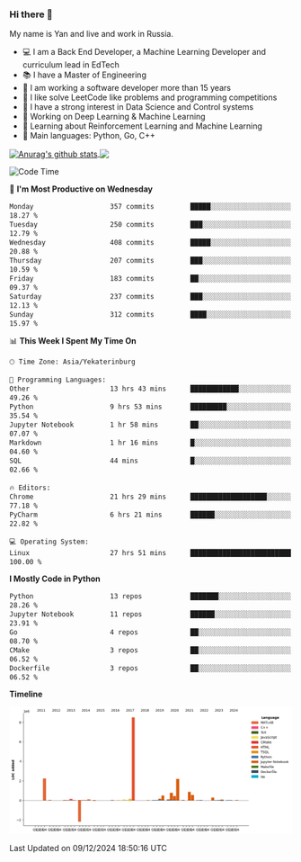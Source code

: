 ### Hi there 👋

My name is Yan and live and work in Russia.

- 💻 I am a Back End Developer, a Machine Learning Developer and curriculum lead in EdTech
- 📚 I have a Master of Engineering
- 🤔 I am working a software developer more than 15 years
- 🌱 I like solve LeetCode like problems and programming competitions
- 📝 I have a strong interest in Data Science and Control systems
- 🔭 Working on Deep Learning & Machine Learning
- 🌱 Learning about Reinforcement Learning and Machine Learning
- 🌟 Main languages: Python, Go, C++

<!--


**yanchick/yanchick** is a ✨ _special_ ✨ repository because its `README.md` (this file) appears on your GitHub profile.

Here are some ideas to get you started:

- I am a self taught Full Stack Developer and a Machine Learning Developer
- 🌱 I’m currently learning ...
- 👯 I’m looking to collaborate on ...
- 🤔 I’m looking for help with ...
- 💬 Ask me about ...
- 📫 How to reach me: ...
- 😄 Pronouns: ...
- ⚡ Fun fact: ...

-->


<a href="https://github.com/anuraghazra/github-readme-stats">
    <img align="center" src="https://github-readme-stats.vercel.app/api?username=yanchick&count_private=true" alt="Anurag's github stats" />
</a>
<a href="https://github.com/anuraghazra/github-readme-stats">
    <img align="center" src="https://github-readme-stats.vercel.app/api/top-langs/?username=yanchick&hide=javascript,html,CSS" />
</a>

<!--START_SECTION:waka-->
![Code Time](http://img.shields.io/badge/Code%20Time-2%2C676%20hrs%2054%20mins-blue)

📅 **I'm Most Productive on Wednesday** 

```text
Monday                   357 commits         █████░░░░░░░░░░░░░░░░░░░░   18.27 % 
Tuesday                  250 commits         ███░░░░░░░░░░░░░░░░░░░░░░   12.79 % 
Wednesday                408 commits         █████░░░░░░░░░░░░░░░░░░░░   20.88 % 
Thursday                 207 commits         ███░░░░░░░░░░░░░░░░░░░░░░   10.59 % 
Friday                   183 commits         ██░░░░░░░░░░░░░░░░░░░░░░░   09.37 % 
Saturday                 237 commits         ███░░░░░░░░░░░░░░░░░░░░░░   12.13 % 
Sunday                   312 commits         ████░░░░░░░░░░░░░░░░░░░░░   15.97 % 
```


📊 **This Week I Spent My Time On** 

```text
🕑︎ Time Zone: Asia/Yekaterinburg

💬 Programming Languages: 
Other                    13 hrs 43 mins      ████████████░░░░░░░░░░░░░   49.26 % 
Python                   9 hrs 53 mins       █████████░░░░░░░░░░░░░░░░   35.54 % 
Jupyter Notebook         1 hr 58 mins        ██░░░░░░░░░░░░░░░░░░░░░░░   07.07 % 
Markdown                 1 hr 16 mins        █░░░░░░░░░░░░░░░░░░░░░░░░   04.60 % 
SQL                      44 mins             █░░░░░░░░░░░░░░░░░░░░░░░░   02.66 % 

🔥 Editors: 
Chrome                   21 hrs 29 mins      ███████████████████░░░░░░   77.18 % 
PyCharm                  6 hrs 21 mins       ██████░░░░░░░░░░░░░░░░░░░   22.82 % 

💻 Operating System: 
Linux                    27 hrs 51 mins      █████████████████████████   100.00 % 
```

**I Mostly Code in Python** 

```text
Python                   13 repos            ███████░░░░░░░░░░░░░░░░░░   28.26 % 
Jupyter Notebook         11 repos            ██████░░░░░░░░░░░░░░░░░░░   23.91 % 
Go                       4 repos             ██░░░░░░░░░░░░░░░░░░░░░░░   08.70 % 
CMake                    3 repos             ██░░░░░░░░░░░░░░░░░░░░░░░   06.52 % 
Dockerfile               3 repos             ██░░░░░░░░░░░░░░░░░░░░░░░   06.52 % 
```



**Timeline**

![Lines of Code chart](https://raw.githubusercontent.com/yanchick/yanchick/main/assets/bar_graph.png)


 Last Updated on 09/12/2024 18:50:16 UTC
<!--END_SECTION:waka-->

